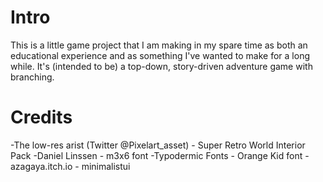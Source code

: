 # Intro
This is a little game project that I am making in my spare time as both an educational experience and as something I've wanted to make for a long while. It's (intended to be) a top-down, story-driven adventure game with branching. 

# Credits
-The low-res arist (Twitter @Pixelart_asset) - Super Retro World Interior Pack
-Daniel Linssen - m3x6 font
-Typodermic Fonts - Orange Kid font
-azagaya.itch.io - minimalistui